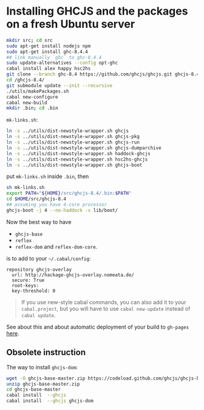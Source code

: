 Installing GHCJS and the packages on a fresh Ubuntu server
==========================================================

```bash
mkdir src; cd src
sudo apt-get install nodejs npm
sudo apt-get install ghc-8.4.4
## link manually `ghc` to ghc-8.4.4
sudo update-alternatives --config opt-ghc
cabal install alex happy hsc2hs
git clone --branch ghc-8.4 https://github.com/ghcjs/ghcjs.git ghcjs-8.4
cd /ghcjs-8.4/
git submodule update --init --recursive
./utils/makePackages.sh
cabal new-configure
cabal new-build
mkdir .bin; cd .bin
```

`mk-links.sh`:
```bash
ln -s ../utils/dist-newstyle-wrapper.sh ghcjs
ln -s ../utils/dist-newstyle-wrapper.sh ghcjs-pkg
ln -s ../utils/dist-newstyle-wrapper.sh ghcjs-run
ln -s ../utils/dist-newstyle-wrapper.sh ghcjs-dumparchive
ln -s ../utils/dist-newstyle-wrapper.sh haddock-ghcjs
ln -s ../utils/dist-newstyle-wrapper.sh hsc2hs-ghcjs
ln -s ../utils/dist-newstyle-wrapper.sh ghcjs-boot
```
put `mk-links.sh` inside `.bin`, then
```bash
sh mk-links.sh
export PATH="${HOME}/src/ghcjs-8.4/.bin:$PATH"
cd $HOME/src/ghcjs-8.4
## assuming you have 4-core processor
ghcjs-boot -j 4 --no-haddock -s lib/boot/
```
Now the best way to have

 * `ghcjs-base`
 * `reflex`
 * `reflex-dom` and `reflex-dom-core`.


is to add to your `~/.cabal/config`:

```
repository ghcjs-overlay
  url: http://hackage-ghcjs-overlay.nomeata.de/
  secure: True
  root-keys:
  key-threshold: 0
```

> If you use new-style cabal commands, you can also add it to your
> `cabal.project`, but you will have to use `cabal new-update` instead of `cabal
> update`.

See about this and about automatic deployment of your build to `gh-pages` [here](https://github.com/nomeata/hackage-ghcjs-overlay/blob/master/README.md).

Obsolete instruction
--------------------

The way to install `ghcjs-dom`:
```bash
wget -O ghcjs-base-master.zip https://codeload.github.com/ghcjs/ghcjs-base/zip/master
unzip ghcjs-base-master.zip
cd ghcjs-base-master
cabal install  --ghcjs
cabal install  --ghcjs ghcjs-dom
```
